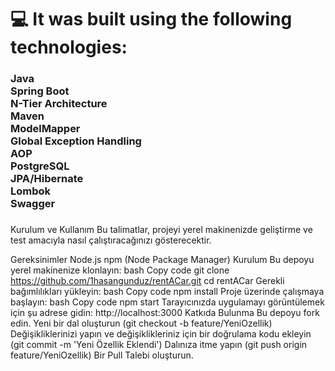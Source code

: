 <h1 align="left">💻 It was built using the following technologies:</h1>

###

<h3 align="left">Java<br>Spring Boot <br>N-Tier Architecture <br>Maven <br>ModelMapper <br>Global Exception Handling<br>AOP<br>PostgreSQL <br>JPA/Hibernate<br>Lombok <br>Swagger</h3>

###

Kurulum ve Kullanım
Bu talimatlar, projeyi yerel makinenizde geliştirme ve test amacıyla nasıl çalıştıracağınızı gösterecektir.

Gereksinimler
Node.js
npm (Node Package Manager)
Kurulum
Bu depoyu yerel makinenize klonlayın:
bash
Copy code
git clone https://github.com/1hasangunduz/rentACar.git
cd rentACar
Gerekli bağımlılıkları yükleyin:
bash
Copy code
npm install
Proje üzerinde çalışmaya başlayın:
bash
Copy code
npm start
Tarayıcınızda uygulamayı görüntülemek için şu adrese gidin: http://localhost:3000
Katkıda Bulunma
Bu depoyu fork edin.
Yeni bir dal oluşturun (git checkout -b feature/YeniOzellik)
Değişikliklerinizi yapın ve değişiklikleriniz için bir doğrulama kodu ekleyin (git commit -m 'Yeni Özellik Eklendi')
Dalınıza itme yapın (git push origin feature/YeniOzellik)
Bir Pull Talebi oluşturun.
